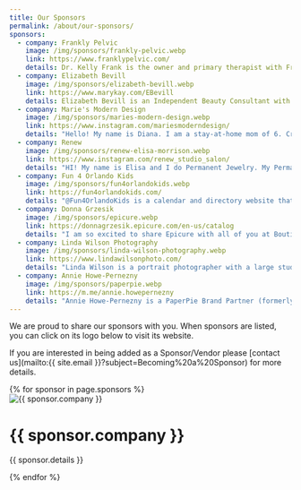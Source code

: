 ```yaml
---
title: Our Sponsors
permalink: /about/our-sponsors/
sponsors:
  - company: Frankly Pelvic
    image: /img/sponsors/frankly-pelvic.webp
    link: https://www.franklypelvic.com/
    details: Dr. Kelly Frank is the owner and primary therapist with Frankly Pelvic, a mobile concierge Pelvic PT practice that serves the greater Orlando area. Dr. Kelly connects with patients to build programs that will meet the needs of a busy individual's time and resources while also educating and advocating to better one's physical, mental, and social well-being. Dr. Kelly enjoys treating all aspects of pelvic dysfunction with a passion for helping the pregnant and postpartum birthing person be their best selves. She is a native Floridian, mom of 2, who enjoys being on the water and spending time at Disney parks with her family!
  - company: Elizabeth Bevill
    image: /img/sponsors/elizabeth-bevill.webp
    link: https://www.marykay.com/EBevill
    details: Elizabeth Bevill is an Independent Beauty Consultant with Mary Kay. Elizabeth loves using the Mary Kay products and wants to share that experience with her customers and fellow consultants! Whether it be one-on-one, with friends, in-person spa/makeup sessions, online spa/makeup sessions or helping her customer become a consultant, she is your girl! Elizabeth is excited to help you with all your beauty/ skincare needs! She loves the outdoors and hopes to one day travel with her husband around the US in an RV towed by her Pink Cadillac! 💕
  - company: Marie's Modern Design
    image: /img/sponsors/maries-modern-design.webp
    link: https://www.instagram.com/mariesmoderndesign/
    details: "Hello! My name is Diana. I am a stay-at-home mom of 6. Crafting is my passion I love to create new things. It first started off with crocheting. When my babies were smaller I would make them blankets. I even made small hats when my baby girl was a preemie in the hospital. As my little girl's got older I got into making them bows. I really enjoyed making them look really cute and matching with outfits for school. If you can think it, we can create it!"
  - company: Renew
    image: /img/sponsors/renew-elisa-morrison.webp
    link: https://www.instagram.com/renew_studio_salon/
    details: "HI! My name is Elisa and I do Permanent Jewelry. My Permanent Jewelry is 14k gold filled or sterling silver personalized jewelry without a clasp. The piece of your choice is sized just for you and you can add charms for even more unique piece.  Bring your mom, sister, daughter, or bestie and get a special buy one get one half off the pieces of your choice. Can't wait for all of the fun memories that will be made this year at Boutique for a Week!"
  - company: Fun 4 Orlando Kids
    image: /img/sponsors/fun4orlandokids.webp
    link: https://fun4orlandokids.com/
    details: "@Fun4OrlandoKids is a calendar and directory website that lists EVERYTHING for kids & families in Orange County, FL. Find Local Events, Educations & Childcare resources, Camps, Giveaways, Kids Eat Free, Parties & Events, Sports Programs & much more!"
  - company: Donna Grzesik
    image: /img/sponsors/epicure.webp
    link: https://donnagrzesik.epicure.com/en-us/catalog
    details: "I am so excited to share Epicure with all of you at Boutique for a Week. Be sure to stop by my table in the lobby for a free sample of one of our delicious dip mixes. I am passionate about helping you make meal planning easier, grocery shopping cheaper and cooking so much faster with Epicure."
  - company: Linda Wilson Photography
    image: /img/sponsors/linda-wilson-photography.webp
    link: https://www.lindawilsonphoto.com/
    details: "Linda Wilson is a portrait photographer with a large studio in Winter Springs, Florida. She specializes in photographing babies and children, as well as maternity, seniors, headshots, and family portraits. With over 300 backdrops, and a fully packed studio and storage unit filled with unique sets and props, there is always a great selection to choose from for your portraits. She also does fun themed minis sessions each month, with a lower price point than the custom sessions. Check out Linda Wilson Photography for your upcoming Holiday portraits too, as she has 12 different Christmas and Winter sets this year to choose from. And lots of choices for Fall minis too!"
  - company: Annie Howe-Pernezny
    image: /img/sponsors/paperpie.webp
    link: https://m.me/annie.howepernezny
    details: "Annie Howe-Pernezny is a PaperPie Brand Partner (formerly Usbourne Books & More). Annie hosted her own book party on Facebook years ago and instantly fell in love with the books and products. She continued buying many books over the coming 5 years and finally earlier this year looked at all the books in her home and realized that half of them came from PaperPie, so she decided to take the plunge and become a book lady!  Annie loves helping other families find just the right amazing book for their kiddos.  Stop by my table at the sale to be able to browse some of our books and receive 10% off any purchases made on site!"
---
```


We are proud to share our sponsors with you. When sponsors are listed, you can click on its logo below to visit its website.

If you are interested in being added as a Sponsor/Vendor please [contact us](mailto:{{ site.email }}?subject=Becoming%20a%20Sponsor) for more details.

<div class="container">
  <div class="row row-cols-md-2">
    {% for sponsor in page.sponsors %}
    <div class="p-2">
      <div class="card col">
        <a href="{{ sponsor.link }}" target="_blank" style="text-decoration:none">
          <img src="{{ sponsor.image }}" class="card-img-top" alt="{{ sponsor.company }}">
        </a>
        <div class="card-body">
          <h1 class="card-title">
            <a href="{{ sponsor.link }}" target="_blank" style="text-decoration:none">{{ sponsor.company }}</a>
          </h1>
          <p class="card-text" style="text-align: justify">{{ sponsor.details }}</p>
        </div>
      </div>
    </div>
    {% endfor %}
  </div>
</div>
